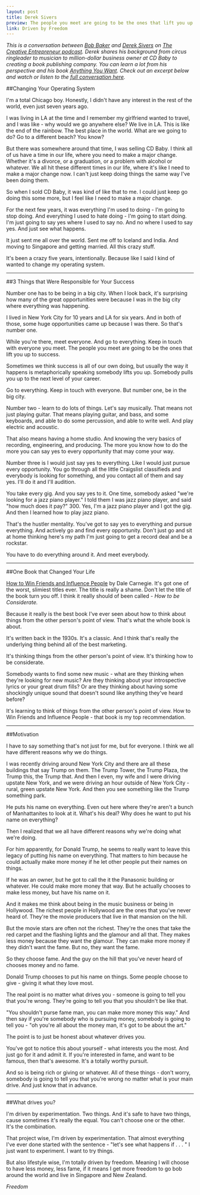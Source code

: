 ```yaml
---
layout: post
title: Derek Sivers
preview: The people you meet are going to be the ones that lift you up to success. 
link: Driven by Freedom  
---
```


*This is a conversation between [Bob Baker](http://www.bob-baker.com/) and [Derek Sivers](http://sivers.org/) on [The Creative Entrepreneur podcast](https://itunes.apple.com/us/podcast/creative-entrepreneur-podcast/id721321813?mt=2). Derek shares his background from circus ringleader to musician to million-dollar business owner at CD Baby to creating a book publishing company. You can learn a lot from his perspective and his book [Anything You Want](http://sivers.org/a). Check out an excerpt below and watch or listen to the [full conversation here](https://www.youtube.com/watch?v=yB-lXs4dEOE).*

##Changing Your Operating System 

I'm a total Chicago boy. Honestly, I didn't have any interest in the rest of the world, even just seven years ago. 

I was living in LA at the time and I remember my girlfriend wanted to travel, and I was like - why would we go anywhere else? We live in LA. This is like the end of the rainbow. The best place in the world. What are we going to do? Go to a different beach? You know? 

But there was somewhere around that time, I was selling CD Baby. I think all of us have a time in our life, where you need to make a major change. Whether it's a divorce, or a graduation, or a problem with alcohol or whatever. We all hit these different times in our life, where it's like I need to make a major change now. I can't just keep doing things the same way I've been doing them. 

So when I sold CD Baby, it was kind of like that to me. I could just keep go doing this some more, but I feel like I need to make a major change. 

For the next few years, it was everything I'm used to doing - I'm going to stop doing. And everything I used to hate doing - I'm going to start doing. I'm just going to say yes where I used to say no. And no where I used to say yes. And just see what happens. 

It just sent me all over the world. Sent me off to Iceland and India. And moving to Singapore and getting married. All this crazy stuff. 

It's been a crazy five years, intentionally. Because like I said I kind of wanted to change my operating system. 

* * * 

##3 Things that Were Responsible for Your Success 

Number one has to be being in a big city. When I look back, it's surprising how many of the great opportunities were because I was in the big city where everything was happening. 

I lived in New York City for 10 years and LA for six years. And in both of those, some huge opportunities came up because I was there. So that's number one. 

While you're there, meet everyone. And go to everything. Keep in touch with everyone you meet. The people you meet are going to be the ones that lift you up to success. 

Sometimes we think success is all of our own doing, but usually the way it happens is metaphorically speaking somebody lifts you up. Somebody pulls you up to the next level of your career. 

Go to everything. Keep in touch with everyone. But number one, be in the big city. 

Number two - learn to do lots of things. Let's say musically. That means not just playing guitar. That means playing guitar, and bass, and some keyboards, and able to do some percussion, and able to write well. And play electric and acoustic. 

That also means having a home studio. And knowing the very basics of recording, engineering, and producing. The more you know how to do the more you can say yes to every opportunity that may come your way. 

Number three is I would just say yes to everything. Like I would just pursue every opportunity. You go through all the little Craigslist classifieds and everybody is looking for something, and you contact all of them and say yes. I'll do it and I'll audition. 

You take every gig. And you say yes to it. One time, somebody asked "we're looking for a jazz piano player." I told them I was jazz piano player, and said "how much does it pay?" 300. Yes, I'm a jazz piano player and I got the gig. And then I learned how to play jazz piano. 

That's the hustler mentality. You've got to say yes to everything and pursue everything. And actively go and find every opportunity. Don't just go and sit at home thinking here's my path I'm just going to get a record deal and be a rockstar. 

You have to do everything around it. And meet everybody. 

* * * 

##One Book that Changed Your Life
 
[How to Win Friends and Influence People](http://www.amazon.com/How-Win-Friends-Influence-People/dp/0671027034) by Dale Carnegie. It's got one of the worst, slimiest titles ever.  The title is really a shame. Don't let the title of the book turn you off. I think it really should of been called - *How to be Considerate.* 

Because it really is the best book I've ever seen about how to think about things from the other person's point of view. That's what the whole book is about. 

It's written back in the 1930s. It's a classic. And I think that's really the underlying thing behind all of the best marketing.

It's thinking things from the other person's point of view. It's thinking how to be considerate. 

Somebody wants to find some new music - what are they thinking when they're looking for new music? Are they thinking about your introspective lyrics or your great drum fills? Or are they thinking about having some shockingly unique sound that doesn't sound like anything they've heard before? 

It's learning to think of things from the other person's point of view. How to Win Friends and Influence People - that book is my top recommendation. 

* * * 

##Motivation 

I have to say something that's not just for me, but for everyone. I think we all have different reasons why we do things. 

I was recently driving around New York City and there are all these buildings that say Trump on them. The Trump Tower, the Trump Plaza, the Trump this, the Trump that. And then I even, my wife and I were driving upstate New York, and we were driving an hour outside of New York City - rural, green upstate New York. And then you see something like the Trump something park. 

He puts his name on everything. Even out here where they're aren't a bunch of Manhattanites to look at it. What's his deal? Why does he want to put his name on everything? 

Then I realized that we all have different reasons why we're doing what we're doing. 

For him apparently, for Donald Trump, he seems to really want to leave this legacy of putting his name on everything. That matters to him because he could actually make more money if he let other people put their names on things. 

If he was an owner, but he got to call the it the Panasonic building or whatever. He could make more money that way. But he actually chooses to make less money, but have his name on it. 

And it makes me think about being in the music business or being in Hollywood. The richest people in Hollywood are the ones that you've never heard of. They're the movie producers that live in that mansion on the hill. 

But the movie stars are often not the richest. They're the ones that take the red carpet and the flashing lights and the glamour and all that. They makes less money because they want the glamour. They can make more money if they didn't want the fame. But no, they want the fame.  

So they choose fame. And the guy on the hill that you've never heard of chooses money and no fame. 

Donald Trump chooses to put his name on things. Some people choose to give - giving it what they love most. 

The real point is no matter what drives you - someone is going to tell you that you're wrong. They're going to tell you that you shouldn't be like that. 

"You shouldn't purse fame man, you can make more money this way." And then say if you're somebody who is pursuing money, somebody is going to tell you - "oh you're all about the money man, it's got to be about the art."

The point is to just be honest about whatever drives you. 

You've got to notice this about yourself - what interests you the most. And just go for it and admit it. If you're interested in fame, and want to be famous, then that's awesome. It's a totally worthy pursuit. 

And so is being rich or giving or whatever. All of these things - don't worry, somebody is going to tell you that you're wrong no matter what is your main drive. And just know that in advance. 

* * * 

##What drives you? 

I'm driven by experimentation. Two things. And it's safe to have two things, cause sometimes it's really the equal. You can't choose one or the other. It's the combination. 

That project wise, I'm driven by experimentation. That almost everything I've ever done started with the sentence - "let's see what happens if . . . " I just want to experiment. I want to try things. 

But also lifestyle wise, I'm totally driven by freedom. Meaning I will choose to have less money, less fame, if it means I get more freedom to go bob around the world and live in Singapore and New Zealand. 

*Freedom* 











